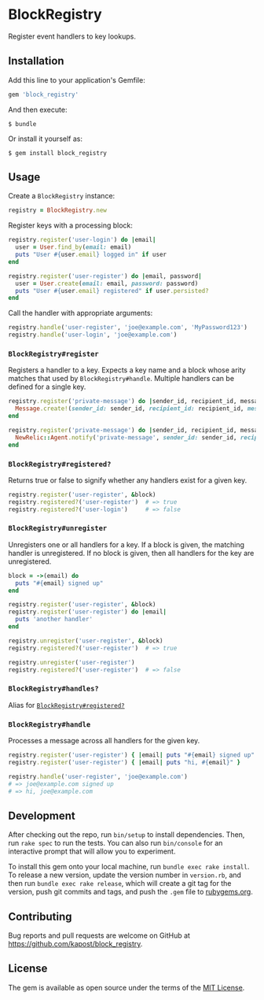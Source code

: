 # BlockRegistry

Register event handlers to key lookups.

## Installation

Add this line to your application's Gemfile:

```ruby
gem 'block_registry'
```

And then execute:

    $ bundle

Or install it yourself as:

    $ gem install block_registry

## Usage

Create a `BlockRegistry` instance:

```ruby
registry = BlockRegistry.new
```

Register keys with a processing block:

```ruby
registry.register('user-login') do |email|
  user = User.find_by(email: email)
  puts "User #{user.email} logged in" if user
end

registry.register('user-register') do |email, password|
  user = User.create(email: email, password: password)
  puts "User #{user.email} registered" if user.persisted?
end
```

Call the handler with appropriate arguments:

```ruby
registry.handle('user-register', 'joe@example.com', 'MyPassword123')
registry.handle('user-login', 'joe@example.com')
```

### `BlockRegistry#register`

Registers a handler to a key.  Expects a key name and a block whose arity matches that used by
`BlockRegistry#handle`.  Multiple handlers can be defined for a single key.

```ruby
registry.register('private-message') do |sender_id, recipient_id, message|
  Message.create!(sender_id: sender_id, recipient_id: recipient_id, message: message)
end

registry.register('private-message') do |sender_id, recipient_id, message|
  NewRelic::Agent.notify('private-message', sender_id: sender_id, recipient_id: recipient_id, message: message)
end
```

### `BlockRegistry#registered?`

Returns true or false to signify whether any handlers exist for a given key.

```ruby
registry.register('user-register', &block)
registry.registered?('user-register')  # => true
registry.registered?('user-login')     # => false
```

### `BlockRegistry#unregister`

Unregisters one or all handlers for a key.  If a block is given, the matching handler is
unregistered.  If no block is given, then all handlers for the key are unregistered.

```ruby
block = ->(email) do
  puts "#{email} signed up"
end

registry.register('user-register', &block)
registry.register('user-register') do |email|
  puts 'another handler'
end

registry.unregister('user-register', &block)
registry.registered?('user-register')  # => true

registry.unregister('user-register')
registry.registered?('user-register')  # => false
```

### `BlockRegistry#handles?`

Alias for [`BlockRegistry#registered?`](#blockregistryregistered)

### `BlockRegistry#handle`

Processes a message across all handlers for the given key.

```ruby
registry.register('user-register') { |email| puts "#{email} signed up" }
registry.register('user-register') { |email| puts "hi, #{email}" }

registry.handle('user-register', 'joe@example.com')
# => joe@example.com signed up
# => hi, joe@example.com
```

## Development

After checking out the repo, run `bin/setup` to install dependencies. Then, run `rake spec` to run the tests. You can also run `bin/console` for an interactive prompt that will allow you to experiment.

To install this gem onto your local machine, run `bundle exec rake install`. To release a new version, update the version number in `version.rb`, and then run `bundle exec rake release`, which will create a git tag for the version, push git commits and tags, and push the `.gem` file to [rubygems.org](https://rubygems.org).

## Contributing

Bug reports and pull requests are welcome on GitHub at https://github.com/kapost/block_registry.

## License

The gem is available as open source under the terms of the [MIT License](http://opensource.org/licenses/MIT).
